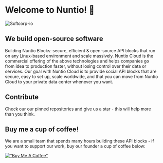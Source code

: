 # Welcome to  Nuntio! 👋

![Softcorp-io](https://raw.githubusercontent.com/softcorp-io/website/main/nuntio/nuntio_cover.png)
## We build open-source software
Building Nuntio Blocks: secure, efficient & open-source API blocks that run on any Linux-based environment and scale massively. Nuntio Cloud is the commercial offering of the above technologies and helps companies go from idea to production faster, without losing control over their data or services. Our goal with Nuntio Cloud is to provide social API blocks that are secure, easy to set up, scale worldwide, and that you can move from Nuntio Cloud to your private data center whenever you want.

## Contribute
Check our our pinned repositories and give us a star - this will help more than you think.

## Buy me a cup of coffee!
We are a small team that spends many hours building these API blocks - if you want to support our work, buy our founder a cup of coffee below:

[!["Buy Me A Coffee"](https://www.buymeacoffee.com/assets/img/custom_images/orange_img.png)](https://www.buymeacoffee.com/sinbadio)
